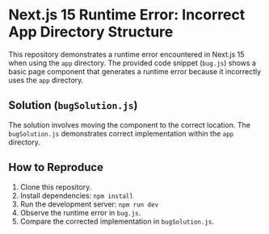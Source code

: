 # Next.js 15 Runtime Error: Incorrect App Directory Structure

This repository demonstrates a runtime error encountered in Next.js 15 when using the `app` directory.  The provided code snippet (`bug.js`) shows a basic page component that generates a runtime error because it incorrectly uses the `app` directory.

## Solution (`bugSolution.js`)
The solution involves moving the component to the correct location.  The `bugSolution.js` demonstrates correct implementation within the `app` directory.

## How to Reproduce
1. Clone this repository.
2. Install dependencies: `npm install`
3. Run the development server: `npm run dev`
4. Observe the runtime error in `bug.js`.
5. Compare the corrected implementation in `bugSolution.js`.